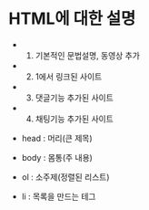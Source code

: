 # HTML에 대한 설명
- 1. 기본적인 문법설명, 동영상 추가
- 2. 1에서 링크된 사이트
- 3. 댓글기능 추가된 사이트
- 4. 채팅기능 추가된 사이트

- head  : 머리(큰 제목)
- body : 몸통(주 내용)
- ol : 소주제(정렬된 리스트)
- li : 목록을 만드는 테그
